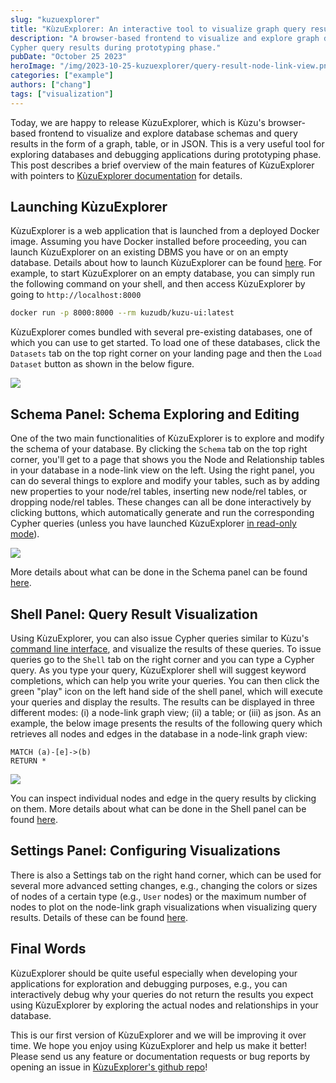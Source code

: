 ```yaml
---
slug: "kuzuexplorer"
title: "KùzuExplorer: An interactive tool to visualize graph query results and schemas"
description: "A browser-based frontend to visualize and explore graph database schemas and
Cypher query results during prototyping phase."
pubDate: "October 25 2023"
heroImage: "/img/2023-10-25-kuzuexplorer/query-result-node-link-view.png"
categories: ["example"]
authors: ["chang"]
tags: ["visualization"]
---
```


Today, we are happy to release KùzuExplorer, which is Kùzu's browser-based frontend to
visualize and explore database schemas and query results in the form of a graph, table, or in JSON.
This is a very useful tool for exploring databases and debugging applications during prototyping
phase. This post describes a brief overview of the main features of KùzuExplorer with pointers to
[KùzuExplorer documentation](https://kuzudb.com/docusaurus/kuzuexplorer/) for details.

## Launching KùzuExplorer

KùzuExplorer is a web application that is launched from a deployed Docker image. Assuming you have Docker
installed before proceeding, you can launch KùzuExplorer on an existing DBMS you have or on an empty database.
Details about how to launch KùzuExplorer can be found [here](https://kuzudb.com/docusaurus/kuzuexplorer/#launching-kùzuexplorer).
For example, to start KùzuExplorer on an empty
database, you can simply run the following command on your shell, and then access KùzuExplorer by going to
`http://localhost:8000`

```bash
docker run -p 8000:8000 --rm kuzudb/kuzu-ui:latest
```

KùzuExplorer comes bundled with several pre-existing databases, one of which you can use to get started.
To load one of these databases, click the `Datasets` tab on the top right corner on your landing page
and then the `Load Dataset` button as shown in the below figure.

![](/img/2023-10-25-kuzuexplorer/preexisting-datasets.png)

## Schema Panel: Schema Exploring and Editing

One of the two main functionalities of KùzuExplorer is to explore and modify the schema of your database.
By clicking the `Schema` tab on the top right corner, you'll get to a page that shows you the
Node and Relationship tables in your database in a node-link view on the left. Using the right panel,
you can do several things to explore and modify your tables, such as by adding new properties to your
node/rel tables, inserting new node/rel tables, or dropping node/rel tables. These changes can all be done
interactively by clicking buttons, which automatically generate and run the corresponding Cypher queries
(unless you have launched KùzuExplorer [in read-only mode](https://kuzudb.com/docusaurus/kuzuexplorer/#access-mode)).

![](/img/2023-10-25-kuzuexplorer/schema-panel.png)

More details
about what can be done in the Schema panel can be found [here](https://kuzudb.com/docusaurus/kuzuexplorer/schema-panel).

## Shell Panel: Query Result Visualization

Using KùzuExplorer, you can also issue Cypher queries similar to Kùzu's
[command line interface](https://kuzudb.com/docusaurus/installation#command-line), and
visualize the results of these queries.
To issue queries go to the `Shell` tab on the right corner and you can type a Cypher query.
As you type your query, KùzuExplorer shell will suggest keyword completions, which can
help you write your queries. You can then click the green "play" icon on the left hand
side of the shell panel, which will execute your queries and display the results. The
results can be displayed in three different modes: (i) a node-link graph view; (ii) a table; or (iii) as json.
As an example, the below image presents the results of the following query which retrieves all nodes and edges
in the database in a node-link graph view:

```cypher
MATCH (a)-[e]->(b)
RETURN *
```

![](/img/2023-10-25-kuzuexplorer/query-result-node-link-view.png)

You can inspect individual nodes and edge in the query results by clicking on them. More details
about what can be done in the Shell panel can be found [here](https://kuzudb.com/docusaurus/kuzuexplorer/shell-panel).

## Settings Panel: Configuring Visualizations

There is also a Settings tab on the right hand corner, which can be used for several more advanced
setting changes, e.g., changing the colors or sizes of nodes of a certain type (e.g., `User` nodes) or
the maximum number of nodes to plot on the node-link graph visualizations when visualizing query results.
Details of these can be found [here](https://kuzudb.com/docusaurus/kuzuexplorer/settings-panel).

## Final Words

KùzuExplorer should be quite useful especially when developing your applications for exploration and debugging purposes, e.g.,
you can interactively debug why your queries do not return the results you expect using KùzuExplorer by exploring the
actual nodes and relationships in your database.

This is our first version of KùzuExplorer and we will be improving it over time.
We hope you enjoy using KùzuExplorer and help us make it better! Please send us any feature or documentation requests or
bug reports by opening an issue in [KùzuExplorer's github repo](https://github.com/kuzudb/explorer)!
